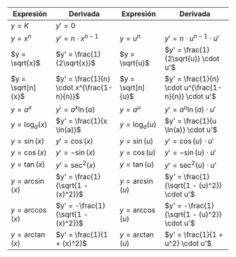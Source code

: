 
| Expresión         | Derivada                                   | Expresión         | Derivada                                            |
| ----------------- | ------------------------------------------ | ----------------- | --------------------------------------------------- |
| $y = K$           | $y' = 0$                                   |                   |                                                     |
| $y = x^n$         | $y' = n \cdot x^{n-1}$                     | $y = u^n$         | $y' = n \cdot u^{n-1} \cdot u'$                     |
| $y = \sqrt{x}$    | $y' = \frac{1}{2\sqrt{x}}$                 | $y = \sqrt{u}$    | $y' = \frac{1}{2\sqrt{u}} \cdot u'$                 |
| $y = \sqrt[n]{x}$ | $y' = \frac{1}{n} \cdot x^{\frac{1-n}{n}}$ | $y = \sqrt[n]{u}$ | $y' = \frac{1}{n} \cdot u^{\frac{1-n}{n}} \cdot u'$ |
| $y = a^{x}$       | $y' = a^{x} \ln(a)$                        | $y = a^{u}$       | $y' = a^{u} \ln(a) \cdot u'$                        |
| $y = \log_a(x)$   | $y' = \frac{1}{x \ln(a)}$                  | $y = \log_a(u)$   | $y' = \frac{1}{u \ln(a)} \cdot u'$                  |
| $y = \sin(x)$     | $y' = \cos(x)$                             | $y = \sin(u)$     | $y' = \cos(u) \cdot u'$                             |
| $y = \cos(x)$     | $y' = -\sin(x)$                            | $y = \cos(u)$     | $y' = -\sin(u) \cdot u'$                            |
| $y = \tan(x)$     | $y' = \sec^2(x)$                           | $y = \tan(u)$     | $y' = \sec^2(u) \cdot u'$                           |
| $y = \arcsin(x)$  | $y' = \frac{1}{\sqrt{1 - (x)^2}}$          | $y = \arcsin(u)$  | $y' = \frac{1}{\sqrt{1 - (u)^2}} \cdot u'$          |
| $y = \arccos(x)$  | $y' = -\frac{1}{\sqrt{1 - (x)^2}}$         | $y = \arccos(u)$  | $y' = -\frac{1}{\sqrt{1 - (u)^2}} \cdot u'$         |
| $y = \arctan(x)$  | $y' = \frac{1}{1 + (x)^2}$                 | $y = \arctan(u)$  | $y' = \frac{1}{1 + u^2} \cdot u'$                   |



